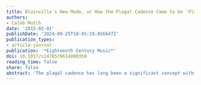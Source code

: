 ```yaml
---
title: Blainville′s New Mode, or How the Plagal Cadence Came to be `Plagal'
authors:
- Caleb Mutch
date: '2015-02-01'
publishDate: '2024-09-25T18:45:19.056647Z'
publication_types:
- article-journal
publication: '*Eighteenth Century Music*'
doi: 10.1017/s1478570614000359
reading_time: false
share: false
abstract: 'The plagal cadence has long been a significant concept within musical discourse, but that discourse contains no convincing explanation of why the progression should be characterized as ‘plagal’. This article elucidates the meaning of the term ‘plagal cadence’ by examining its introduction into a mid-eighteenth-century Parisian debate over the nature of what would come to be called tonality instigated by Charles-Henri de Blainville’s proposal of the ‘mixed mode’, a supplement to the major and minor modes. Owing to the properties of his new mode’s scale, which corresponds to the Phrygian mode, Blainville identified the plagal cadence as the proper conclusion for pieces in the mixed mode. Curiously, although Blainville’s work appears to contain the first published articulation of the term, he employs it as if his readers were already familiar with the ‘plagal cadence’. This article explains that oddity, finding that Blainville misread earlier accounts of plainchant as saying that plagal modes were characterized by the interval of the descending fourth. In conclusion, consideration of the controversy regarding the mixed mode and plagal cadence reveals that those historical disagreements bear striking similarities to current debates over the significance and function of the plagal cadence in theories of harmony.'
---
```

